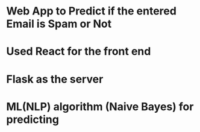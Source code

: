 
# Web App to Predict if the entered Email is Spam or Not

# Used React for the front end
# Flask as the server 
# ML(NLP) algorithm (Naive Bayes) for predicting 

